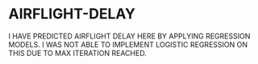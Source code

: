 # AIRFLIGHT-DELAY

I HAVE PREDICTED AIRFLIGHT DELAY HERE BY APPLYING REGRESSION MODELS. I WAS NOT ABLE TO IMPLEMENT LOGISTIC REGRESSION ON THIS DUE TO MAX ITERATION REACHED. 
